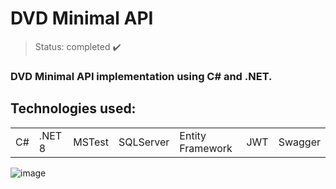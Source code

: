 <h1> DVD Minimal API </h1>

> Status: completed ✔️
### DVD Minimal API implementation using C# and .NET.
## Technologies used:

<table>
  <tr>
    <td>C#</td>
    <td>.NET 8</td>
    <td>MSTest</td>
    <td>SQLServer</td>
    <td>Entity Framework</td>
    <td>JWT</td>
    <td>Swagger</td>
  </tr>
</table>

![image](https://github.com/Rafaelse6/dvd-minimal-api/assets/64181619/1f917ad4-5854-4266-9256-dfd3f11cca29)
